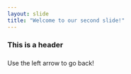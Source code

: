 ```yaml
---
layout: slide
title: "Welcome to our second slide!"
---
```

### This is a header <h3>
Use the left arrow to go back!
